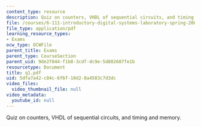 ```yaml
---
content_type: resource
description: Quiz on counters, VHDL of sequential circuits, and timing and memory.
file: /courses/6-111-introductory-digital-systems-laboratory-spring-2006/5dfa7a42c84c6f6f10d28a4583c7d3dc_q1.pdf
file_type: application/pdf
learning_resource_types:
- Exams
ocw_type: OCWFile
parent_title: Exams
parent_type: CourseSection
parent_uid: 9de2f044-f1b8-3cdf-dc9e-5d882607fe1b
resourcetype: Document
title: q1.pdf
uid: 5dfa7a42-c84c-6f6f-10d2-8a4583c7d3dc
video_files:
  video_thumbnail_file: null
video_metadata:
  youtube_id: null
---
```

Quiz on counters, VHDL of sequential circuits, and timing and memory.

